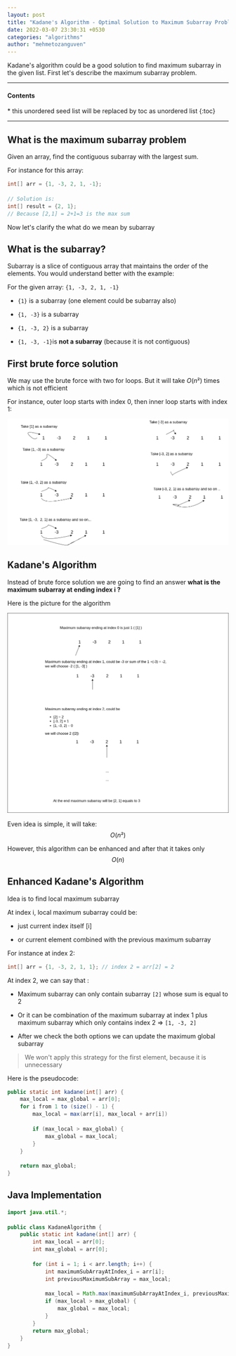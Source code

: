 ```yaml
---
layout: post
title: "Kadane's Algorithm - Optimal Solution to Maximum Subarray Problem"
date: 2022-03-07 23:30:31 +0530
categories: "algorithms"
author: "mehmetozanguven"
---
```


Kadane's algorithm could be a good solution to find maximum subarray in the given list. First let's describe the maximum subarray problem.

<nav class="custom-table-of-contents">
<hr class="horizontal-line">
  <h4 class="table-of-contents-title">Contents</h4>
  * this unordered seed list will be replaced by toc as unordered list
  {:toc}
 <hr class="horizontal-line">
</nav>

## What is the maximum subarray problem

Given an array, find the contiguous subarray with the largest sum.

For instance for this array:

```java
int[] arr = {1, -3, 2, 1, -1};

// Solution is:
int[] result = {2, 1};
// Because [2,1] = 2+1=3 is the max sum
```

Now let's clarify the what do we mean by subarray

## What is the subarray?

Subarray is a slice of contiguous array that maintains the order of the elements. You would understand better with the example:

For the given array: `{1, -3, 2, 1, -1}`

- `{1}` is a subarray (one element could be subarray also)

- `{1, -3}` is a subarray

- `{1, -3, 2}` is a subarray

- `{1, -3, -1}`is **not a subarray** (because it is not contiguous)

## First brute force solution

We may use the brute force with two for loops. But it will take $O(n²)$ times which is not efficient

For instance, outer loop starts with index 0, then inner loop starts with index 1:

<img src="/assets/algorithms/kadane/max_sub_array_brute_force.png" alt="max_sub_array_brute_force.png" />

## Kadane's Algorithm

Instead of brute force solution we are going to find an answer **what is the maximum subarray at ending index i ?**

Here is the picture for the algorithm

<img src="/assets/algorithms/kadane/kadane_algorithm.png" alt="kadane_algorithm.png" />

Even idea is simple, it will take: $$ O(n²) $$

However, this algorithm can be enhanced and after that it takes only $$O(n)$$

## Enhanced Kadane's Algorithm

Idea is to find local maximum subarray

At index i, local maximum subarray could be:

- just current index itself [i]

- or current element combined with the previous maximum subarray

For instance at index 2:

```java
int[] arr = {1, -3, 2, 1, 1}; // index 2 = arr[2] = 2
```

At index 2, we can say that :

- Maximum subarray can only contain subarray `[2]` whose sum is equal to 2

- Or it can be combination of the maximum subarray at index 1 plus maximum subarray which only contains index 2 => `[1, -3, 2]`

- After we check the both options we can update the maximum global subarray

> We won't apply this strategy for the first element, because it is unnecessary

Here is the pseudocode:

```java
public static int kadane(int[] arr) {
    max_local = max_global = arr[0];
    for i from 1 to (size() - 1) {
        max_local = max(arr[i], max_local + arr[i])

        if (max_local > max_global) {
            max_global = max_local;
        }
    }

    return max_global;
}
```

## Java Implementation

```java
import java.util.*;

public class KadaneAlgorithm {
    public static int kadane(int[] arr) {
        int max_local = arr[0];
        int max_global = arr[0];

        for (int i = 1; i < arr.length; i++) {
            int maximumSubArrayAtIndex_i = arr[i];
            int previousMaximumSubArray = max_local;

            max_local = Math.max(maximumSubArrayAtIndex_i, previousMaximumSubArray + arr[i]);
            if (max_local > max_global) {
                max_global = max_local;
            }
        }
        return max_global;
    }
}
```
